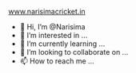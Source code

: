www.narisimacricket.in
- 👋 Hi, I’m @Narisima
- 👀 I’m interested in ...
- 🌱 I’m currently learning ...
- 💞️ I’m looking to collaborate on ...
- 📫 How to reach me ...

<!---
Narisima/Narisima is a ✨ special ✨ repository because its `README.md` (this file) appears on your GitHub profile.
You can click the Preview link to take a look at your changes.
--->
